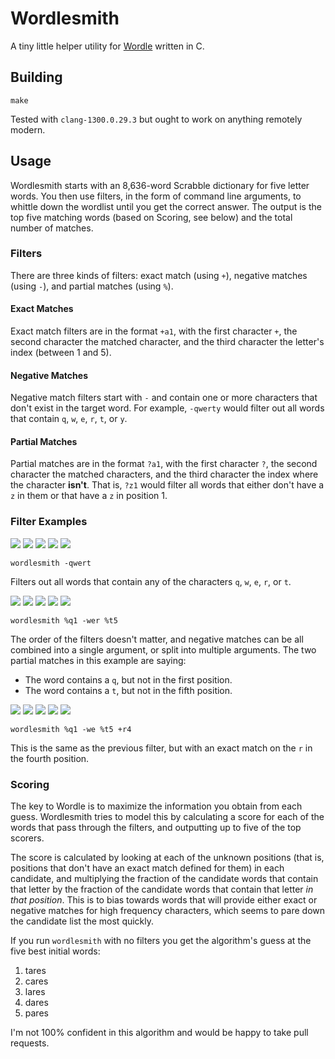 # Wordlesmith

A tiny little helper utility for [Wordle](https://www.powerlanguage.co.uk/wordle/) written in C.

## Building

```
make
```

Tested with `clang-1300.0.29.3` but ought to work on anything remotely modern.

## Usage

Wordlesmith starts with an 8,636-word Scrabble dictionary for five letter words. You then use filters, in the form of command line arguments, to whittle down the wordlist until you get the correct answer. The output is the top five matching words (based on Scoring, see below) and the total number of matches.

### Filters

There are three kinds of filters: exact match (using `+`), negative matches (using `-`), and partial matches (using `%`).

#### Exact Matches

Exact match filters are in the format `+a1`, with the first character `+`, the second character the matched character, and the third character the letter's index (between 1 and 5).

#### Negative Matches

Negative match filters start with `-` and contain one or more characters that don't exist in the target word. For example, `-qwerty` would filter out all words that contain `q`, `w`, `e`, `r`, `t`, or `y`.

#### Partial Matches

Partial matches are in the format `?a1`, with the first character `?`, the second character the matched characters, and the third character the index where the character **isn't**. That is, `?z1` would filter all words that either don't have a `z` in them or that have a `z` in position 1.

### Filter Examples

![](https://via.placeholder.com/64/808080/000000?text=Q) ![](https://via.placeholder.com/64/808080/000000?text=W) ![](https://via.placeholder.com/64/808080/000000?text=E) ![](https://via.placeholder.com/64/808080/000000?text=R) ![](https://via.placeholder.com/64/808080/000000?text=T)

`wordlesmith -qwert`

Filters out all words that contain any of the characters `q`, `w`, `e`, `r`, or `t`.

![](https://via.placeholder.com/64/ffff00/000000?text=Q) ![](https://via.placeholder.com/64/808080/000000?text=W) ![](https://via.placeholder.com/64/808080/000000?text=E) ![](https://via.placeholder.com/64/808080/000000?text=R) ![](https://via.placeholder.com/64/ffff00/000000?text=T)

`wordlesmith %q1 -wer %t5`

The order of the filters doesn't matter, and negative matches can be all combined into a single argument, or split into multiple arguments. The two partial matches in this example are saying:

- The word contains a `q`, but not in the first position.
- The word contains a `t`, but not in the fifth position.

![](https://via.placeholder.com/64/ffff00/000000?text=Q) ![](https://via.placeholder.com/64/808080/000000?text=W) ![](https://via.placeholder.com/64/808080/000000?text=E) ![](https://via.placeholder.com/64/00ff00/000000?text=R) ![](https://via.placeholder.com/64/ffff00/000000?text=T)

`wordlesmith %q1 -we %t5 +r4`

This is the same as the previous filter, but with an exact match on the `r` in the fourth position.

### Scoring

The key to Wordle is to maximize the information you obtain from each guess. Wordlesmith tries to model this by calculating a score for each of the words that pass through the filters, and outputting up to five of the top scorers.

The score is calculated by looking at each of the unknown positions (that is, positions that don't have an exact match defined for them) in each candidate, and multiplying the fraction of the candidate words that contain that letter by the fraction of the candidate words that contain that letter _in that position_. This is to bias towards words that will provide either exact or negative matches for high frequency characters, which seems to pare down the candidate list the most quickly.

If you run `wordlesmith` with no filters you get the algorithm's guess at the five best initial words:

1. tares
2. cares
3. lares
4. dares
5. pares

I'm not 100% confident in this algorithm and would be happy to take pull requests.
